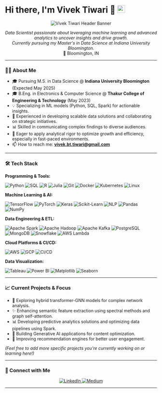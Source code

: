 # Hi there, I'm Vivek Tiwari 👋 <img src="https://media.giphy.com/media/hvRJCLFzcasrR4ia7z/giphy.gif" width="25px">

<p align="center">
  <img src="your-header-image-url.png" alt="Vivek Tiwari Header Banner"/>
</p>

<p align="center">
  <em>Data Scientist passionate about leveraging machine learning and advanced analytics to uncover insights and drive growth. <br> Currently pursuing my Master's in Data Science at Indiana University Bloomington.</em>
  <br>
  📍 Bloomington, IN
</p>

---

### 👨‍💻 About Me

* 🎓 Pursuing M.S. in Data Science @ **Indiana University Bloomington** (Expected May 2025)
* 🎓 B.Eng. in Electronics & Computer Science @ **Thakur College of Engineering & Technology** (May 2023)
* 💡 Specializing in ML models (Python, SQL, Spark) for actionable insights.
* 🚀 Experienced in developing scalable data solutions and collaborating on strategic initiatives.
* 📊 Skilled in communicating complex findings to diverse audiences.
* 🌱 Eager to apply analytical rigor to optimize growth and efficiency, especially in fast-paced environments.
* 📫 How to reach me: **vivek.bt.tiwari@gmail.com**

---

### 🛠️ Tech Stack

**Programming & Tools:**
<p>
  <img src="https://img.shields.io/badge/Python-3776AB?style=for-the-badge&logo=python&logoColor=white" alt="Python"/>
  <img src="https://img.shields.io/badge/SQL-025E8C?style=for-the-badge&logo=postgresql&logoColor=white" alt="SQL"/> <img src="https://img.shields.io/badge/R-276DC3?style=for-the-badge&logo=r&logoColor=white" alt="R"/>
  <img src="https://img.shields.io/badge/Julia-9558B2?style=for-the-badge&logo=julia&logoColor=white" alt="Julia"/>
  <img src="https://img.shields.io/badge/Git-F05032?style=for-the-badge&logo=git&logoColor=white" alt="Git"/>
  <img src="https://img.shields.io/badge/Docker-2496ED?style=for-the-badge&logo=docker&logoColor=white" alt="Docker"/>
  <img src="https://img.shields.io/badge/Kubernetes-326CE5?style=for-the-badge&logo=kubernetes&logoColor=white" alt="Kubernetes"/>
  <img src="https://img.shields.io/badge/Linux-FCC624?style=for-the-badge&logo=linux&logoColor=black" alt="Linux"/>
</p>

**Machine Learning & AI:**
<p>
  <img src="https://img.shields.io/badge/TensorFlow-FF6F00?style=for-the-badge&logo=tensorflow&logoColor=white" alt="TensorFlow"/>
  <img src="https://img.shields.io/badge/PyTorch-EE4C2C?style=for-the-badge&logo=pytorch&logoColor=white" alt="PyTorch"/>
  <img src="https://img.shields.io/badge/Keras-D00000?style=for-the-badge&logo=keras&logoColor=white" alt="Keras"/>
  <img src="https://img.shields.io/badge/scikit_learn-F7931E?style=for-the-badge&logo=scikit-learn&logoColor=white" alt="Scikit-Learn"/>
  <img src="https://img.shields.io/badge/NLP-007ACC?style=for-the-badge" alt="NLP"/> <img src="https://img.shields.io/badge/Pandas-150458?style=for-the-badge&logo=pandas&logoColor=white" alt="Pandas"/>
  <img src="https://img.shields.io/badge/NumPy-013243?style=for-the-badge&logo=numpy&logoColor=white" alt="NumPy"/>
</p>

**Data Engineering & ETL:**
<p>
  <img src="https://img.shields.io/badge/Apache_Spark-E25A1C?style=for-the-badge&logo=apache-spark&logoColor=white" alt="Apache Spark"/>
  <img src="https://img.shields.io/badge/Apache_Hadoop-66CCFF?style=for-the-badge&logo=apache&logoColor=black" alt="Apache Hadoop"/> <img src="https://img.shields.io/badge/Apache_Kafka-231F20?style=for-the-badge&logo=apache-kafka&logoColor=white" alt="Apache Kafka"/>
  <img src="https://img.shields.io/badge/PostgreSQL-4169E1?style=for-the-badge&logo=postgresql&logoColor=white" alt="PostgreSQL"/>
  <img src="https://img.shields.io/badge/MongoDB-47A248?style=for-the-badge&logo=mongodb&logoColor=white" alt="MongoDB"/>
  <img src="https://img.shields.io/badge/Snowflake-29B5E8?style=for-the-badge&logo=snowflake&logoColor=white" alt="Snowflake"/>
  <img src="https://img.shields.io/badge/AWS_Lambda-FF9900?style=for-the-badge&logo=aws-lambda&logoColor=white" alt="AWS Lambda"/>
</p>

**Cloud Platforms & CI/CD:**
<p>
  <img src="https://img.shields.io/badge/Amazon_AWS-232F3E?style=for-the-badge&logo=amazon-aws&logoColor=white" alt="AWS"/>
  <img src="https://img.shields.io/badge/Google_Cloud-4285F4?style=for-the-badge&logo=google-cloud&logoColor=white" alt="GCP"/>
  <img src="https://img.shields.io/badge/CI/CD-007ACC?style=for-the-badge" alt="CI/CD"/> </p>

**Data Visualization:**
<p>
  <img src="https://img.shields.io/badge/Tableau-E97627?style=for-the-badge&logo=tableau&logoColor=white" alt="Tableau"/>
  <img src="https://img.shields.io/badge/Power_BI-F2C811?style=for-the-badge&logo=power-bi&logoColor=black" alt="Power BI"/>
  <img src="https://img.shields.io/badge/Matplotlib-11557c?style=for-the-badge&logo=matplotlib&logoColor=white" alt="Matplotlib"/>
  <img src="https://img.shields.io/badge/Seaborn-88c999?style=for-the-badge&logo=seaborn&logoColor=white" alt="Seaborn"/>
</p>

---

### 📈 Current Projects & Focus

* 🧠 Exploring hybrid transformer-GNN models for complex network analysis.
* ✨ Enhancing semantic feature extraction using spectral methods and graph self-attention.
* 📊 Developing predictive analytics solutions and optimizing data pipelines using Spark.
* 🤖 Building Generative AI applications for content optimization.
* 🛒 Improving recommendation engines for better user engagement.

*(Feel free to add more specific projects you're currently working on or learning here!)*

---

### 🤝 Connect with Me

<p align="center">
  <a href="https://linkedin.com/in/vivek-tiwari-vt" target="_blank">
    <img src="https://img.shields.io/badge/LinkedIn-0077B5?style=for-the-badge&logo=linkedin&logoColor=white" alt="LinkedIn"/>
  </a>
  <a href="[your-medium-link](https://medium.com/@vivek_tiwari_vt)" target="_blank">
    <img src="https://img.shields.io/badge/Medium-12100E?style=for-the-badge&logo=medium&logoColor=white" alt="Medium"/>
  </a>
  </p>

---
